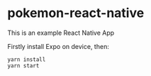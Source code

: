 # pokemon-react-native

This is an example React Native App

Firstly install Expo on device, then:

```
yarn install
yarn start
```
